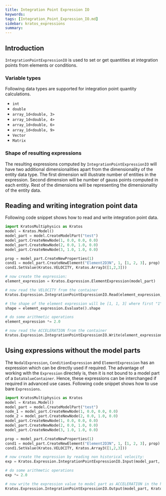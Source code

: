 ```yaml
---
title: Integration Point Expression IO
keywords: 
tags: [Integration_Point_Expression_IO.md]
sidebar: kratos_expressions
summary: 
---
```


## Introduction

```IntegrationPointExpressionIO``` is used to set or get quantities at integration points from elements or conditions.

### Variable types
Following data types are supported for integration point quantity calculations.
* ```int```
* ```double```
* ```array_1d<double, 3>```
* ```array_1d<double, 4>```
* ```array_1d<double, 6>```
* ```array_1d<double, 9>```
* ```Vector```
* ```Matrix```

### Shape of resulting expressions
The resulting expressions computed by ```IntegrationPointExpressionIO``` will have two additional dimensionalities apart from the dimensionality of the entity data type. The first dimension will illustrate number of entities in the expression. Second dimension will be number of gauss points computed in each entitiy. Rest of the dimensions will be representing the dimensionality of the entity data.

## Reading and writing integration point data
Following code snippet shows how to read and write integration point data.
```python
import KratosMultiphysics as Kratos
model = Kratos.Model()
model_part = model.CreateModelPart("test")
model_part.CreateNewNode(1, 0.0, 0.0, 0.0)
model_part.CreateNewNode(2, 0.0, 1.0, 0.0)
model_part.CreateNewNode(3, 1.0, 1.0, 0.0)

prop = model_part.CreateNewProperties(1)
cond1 = model_part.CreateNewElement("Element2D3N", 1, [1, 2, 3], prop)
cond1.SetValue(Kratos.VELOCITY, Kratos.Array3([1,2,3]))

# now create the expression:
element_expression = Kratos.Expression.ElementExpression(model_part)

# now read the VELOCITY from the container
Kratos.Expression.IntegrationPointExpressionIO.Read(element_expression, Kratos.VELOCITY)

# the shape of the element expression will be [1, 1, 3] where first "1" is number of elements, second "1" is number of gauss points.
shape = element_expression.Evaluate().shape

# do some arithmetic operations
element_expression *= 2.0

# now read the ACCELERATION from the container
Kratos.Expression.IntegrationPointExpressionIO.Write(element_expression, Kratos.ACCELERATION)
```

## Using expressions without the model parts
The ```NodalExpression```, ```ConditionExpression``` and ```ElementExpression``` has an expression which can be directly used if required. The advantage of working
with the ```Expression``` directely is, then it is not bound to a model part of a ```DataValueContainer```. Hence, these expressions can be interchanged if required in
advanced use cases. Following code snippet shows how to use bare ```Expressions```.
```python
import KratosMultiphysics as Kratos
model = Kratos.Model()
model_part = model.CreateModelPart("test")
node_1 = model_part.CreateNewNode(1, 0.0, 0.0, 0.0)
node_2 = model_part.CreateNewNode(2, 0.0, 1.0, 0.0)
model_part.CreateNewNode(1, 0.0, 0.0, 0.0)
model_part.CreateNewNode(2, 0.0, 1.0, 0.0)
model_part.CreateNewNode(3, 1.0, 1.0, 0.0)

prop = model_part.CreateNewProperties(1)
cond1 = model_part.CreateNewElement("Element2D3N", 1, [1, 2, 3], prop)
cond1.SetValue(Kratos.VELOCITY, Kratos.Array3([1,2,3]))

# now create the expression by reading non historical velocity:
exp = Kratos.Expression.IntegrationPointExpressionIO.Input(model_part, Kratos.VELOCITY, Kratos.Globals.DataLocation.Element).Execute()

# do some arithmetic operations
exp *= 2.0

# now write the expression value to model part as ACCELERATION in the historical container
Kratos.Expression.IntegrationPointExpressionIO.Output(model_part, Kratos.ACCELERATION, Kratos.Globals.DataLocation.Element).Execute(exp)
```

